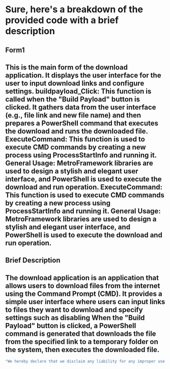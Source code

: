 # Sure, here's a breakdown of the provided code with a brief description
**Form1**
---
This is the main form of the download application. It displays the user interface for the user to input download links and configure settings.
buildpayload_Click: This function is called when the "Build Payload" button is clicked. It gathers data from the user interface (e.g., file link and new file name) and then prepares a PowerShell command that executes the download and runs the downloaded file.
ExecuteCommand: This function is used to execute CMD commands by creating a new process using ProcessStartInfo and running it.
General Usage: MetroFramework libraries are used to design a stylish and elegant user interface, and PowerShell is used to execute the download and run operation.
ExecuteCommand: This function is used to execute CMD commands by creating a new process using ProcessStartInfo and running it.
General Usage: MetroFramework libraries are used to design a stylish and elegant user interface, and PowerShell is used to execute the download and run operation.
---
**Brief Description**
---
The download application is an application that allows users to download files from the internet using the Command Prompt (CMD). It provides a simple user interface where users can input links to files they want to download and specify settings such as disabling When the "Build Payload" button is clicked, a PowerShell command is generated that downloads the file from the specified link to a temporary folder on the system, then executes the downloaded file.
---
```sh
"We hereby declare that we disclaim any liability for any improper use of the software. Thank you for your understanding."
```

